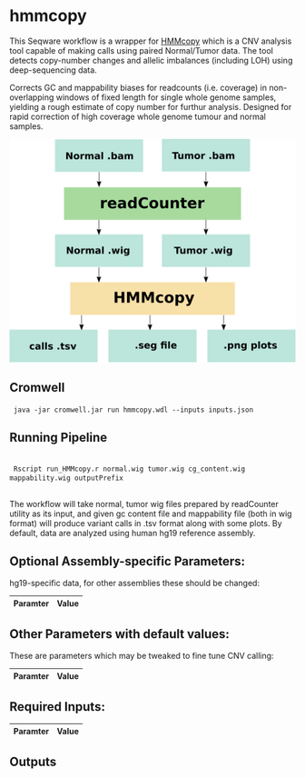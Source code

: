 # hmmcopy

This Seqware workflow is a wrapper for [HMMcopy](https://bioconductor.org/packages/release/bioc/html/HMMcopy.html) which is a CNV analysis tool capable of making calls using paired Normal/Tumor data. The tool detects copy-number changes and allelic imbalances (including LOH) using deep-sequencing data.

Corrects GC and mappability biases for readcounts (i.e. coverage) in non-overlapping windows of fixed length for single whole genome samples, yielding a rough estimate of copy number for furthur analysis. Designed for rapid correction of high coverage whole genome tumour and normal samples.

![hmmcopy, how it works](docs/hmmcopy_wf.png)

## Cromwell

``` 
 java -jar cromwell.jar run hmmcopy.wdl --inputs inputs.json 

```

## Running Pipeline

```

 Rscript run_HMMcopy.r normal.wig tumor.wig cg_content.wig mappability.wig outputPrefix 
 
```

The workflow will take normal, tumor wig files prepared by readCounter utility as its input, and given gc content file and mappability file (both in wig format) will produce variant calls in .tsv format along with some plots. By default, data are analyzed using human hg19 reference assembly.

## Optional Assembly-specific Parameters:

hg19-specific data, for other assemblies these should be changed:

Paramter|Value
---|---

## Other Parameters with default values:

These are parameters which may be tweaked to fine tune CNV calling:

Paramter|Value
---|---

## Required Inputs:

Paramter|Value
---|---

## Outputs

```
  
```
